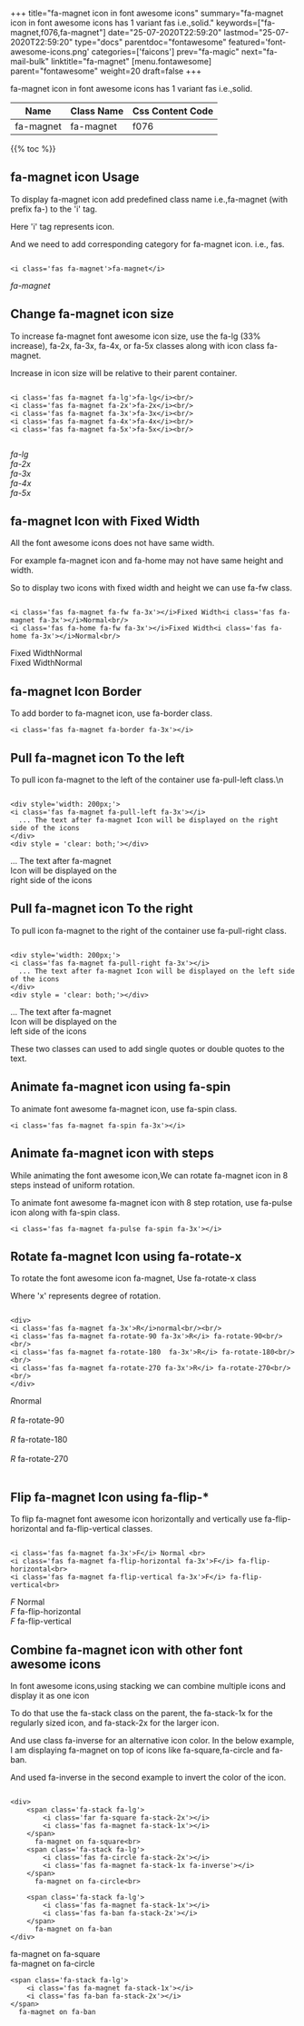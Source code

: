 +++
title="fa-magnet icon in font awesome icons"
summary="fa-magnet icon in font awesome icons has 1 variant fas i.e.,solid."
keywords=["fa-magnet,f076,fa-magnet"]
date="25-07-2020T22:59:20"
lastmod="25-07-2020T22:59:20"
type="docs"
parentdoc="fontawesome"
featured='font-awesome-icons.png'
categories=['faicons']
prev="fa-magic"
next="fa-mail-bulk"
linktitle="fa-magnet"
[menu.fontawesome]
parent="fontawesome"
weight=20
draft=false
+++


fa-magnet icon in font awesome icons has 1 variant fas i.e.,solid.

<div class='table-responsive'><table class='table'><thead><tr><th>Name</th><th>Class Name</th><th>Css Content Code</th></tr></thead><tbody><tr><td>fa-magnet</td><td>fa-magnet</td><td>f076</td></tr></tbody></table></div>


{{% toc %}}


## fa-magnet icon Usage

To display fa-magnet icon add predefined class name i.e.,fa-magnet (with prefix fa-) to the 'i' tag.

Here 'i' tag represents icon.

And we need to add corresponding category for fa-magnet icon. i.e., fas.


```

<i class='fas fa-magnet'>fa-magnet</i>
```

<i class='fas fa-magnet'>fa-magnet</i>




## Change fa-magnet icon size
To increase fa-magnet font awesome icon size, use the fa-lg (33% increase), fa-2x, fa-3x, fa-4x, or fa-5x classes along with icon class fa-magnet.

Increase in icon size will be relative to their parent container. 

```

<i class='fas fa-magnet fa-lg'>fa-lg</i><br/>
<i class='fas fa-magnet fa-2x'>fa-2x</i><br/>
<i class='fas fa-magnet fa-3x'>fa-3x</i><br/>
<i class='fas fa-magnet fa-4x'>fa-4x</i><br/>
<i class='fas fa-magnet fa-5x'>fa-5x</i><br/>
            
```

<i class='fas fa-magnet fa-lg'>fa-lg</i><br/>
<i class='fas fa-magnet fa-2x'>fa-2x</i><br/>
<i class='fas fa-magnet fa-3x'>fa-3x</i><br/>
<i class='fas fa-magnet fa-4x'>fa-4x</i><br/>
<i class='fas fa-magnet fa-5x'>fa-5x</i><br/>
            



## fa-magnet Icon with Fixed Width 

All the font awesome icons does not have same width.

For example fa-magnet icon and fa-home may not have same height and width.

So to display two icons with fixed width and height we can use fa-fw class.


```

<i class='fas fa-magnet fa-fw fa-3x'></i>Fixed Width<i class='fas fa-magnet fa-3x'></i>Normal<br/>
<i class='fas fa-home fa-fw fa-3x'></i>Fixed Width<i class='fas fa-home fa-3x'></i>Normal<br/>
```

<i class='fas fa-magnet fa-fw fa-3x'></i>Fixed Width<i class='fas fa-magnet fa-3x'></i>Normal<br/>
<i class='fas fa-home fa-fw fa-3x'></i>Fixed Width<i class='fas fa-home fa-3x'></i>Normal<br/>



## fa-magnet Icon Border 

To add border to fa-magnet icon, use fa-border class.


```
<i class='fas fa-magnet fa-border fa-3x'></i>

```
<i class='fas fa-magnet fa-border fa-3x'></i>





## Pull fa-magnet icon To the left

To pull icon fa-magnet to the left of the container use fa-pull-left class.\n

```

<div style='width: 200px;'>
<i class='fas fa-magnet fa-pull-left fa-3x'></i>
  ... The text after fa-magnet Icon will be displayed on the right side of the icons
</div>
<div style = 'clear: both;'></div>
```

<div style='width: 200px;'>
<i class='fas fa-magnet fa-pull-left fa-3x'></i>
  ... The text after fa-magnet Icon will be displayed on the right side of the icons
</div>
<div style = 'clear: both;'></div>




## Pull fa-magnet icon To the right
To pull icon fa-magnet to the right of the container use fa-pull-right class.

```

<div style='width: 200px;'>
<i class='fas fa-magnet fa-pull-right fa-3x'></i>
  ... The text after fa-magnet Icon will be displayed on the left side of the icons
</div>
<div style = 'clear: both;'></div>
```

<div style='width: 200px;'>
<i class='fas fa-magnet fa-pull-right fa-3x'></i>
  ... The text after fa-magnet Icon will be displayed on the left side of the icons
</div>
<div style = 'clear: both;'></div>

These two classes can used to add single quotes or double quotes to the text.


## Animate fa-magnet icon using fa-spin
To animate font awesome fa-magnet icon, use fa-spin class.

```
<i class='fas fa-magnet fa-spin fa-3x'></i>
```
<i class='fas fa-magnet fa-spin fa-3x'></i>




## Animate fa-magnet icon with steps
While animating the font awesome icon,We can rotate fa-magnet icon in 8 steps instead of uniform rotation.

To animate font awesome fa-magnet icon with 8 step rotation, use fa-pulse icon along with fa-spin class.


```
<i class='fas fa-magnet fa-pulse fa-spin fa-3x'></i>

```
<i class='fas fa-magnet fa-pulse fa-spin fa-3x'></i>





## Rotate fa-magnet Icon using fa-rotate-x
To rotate the font awesome icon fa-magnet, Use fa-rotate-x class

Where 'x' represents degree of rotation.


```

<div>
<i class='fas fa-magnet fa-3x'>R</i>normal<br/><br/>
<i class='fas fa-magnet fa-rotate-90 fa-3x'>R</i> fa-rotate-90<br/><br/> 
<i class='fas fa-magnet fa-rotate-180  fa-3x'>R</i> fa-rotate-180<br/><br/> 
<i class='fas fa-magnet fa-rotate-270 fa-3x'>R</i> fa-rotate-270<br/><br/>
</div>
```

<div>
<i class='fas fa-magnet fa-3x'>R</i>normal<br/><br/>
<i class='fas fa-magnet fa-rotate-90 fa-3x'>R</i> fa-rotate-90<br/><br/> 
<i class='fas fa-magnet fa-rotate-180  fa-3x'>R</i> fa-rotate-180<br/><br/> 
<i class='fas fa-magnet fa-rotate-270 fa-3x'>R</i> fa-rotate-270<br/><br/>
</div>




## Flip fa-magnet Icon using fa-flip-*
To flip fa-magnet font awesome icon horizontally and vertically use fa-flip-horizontal and fa-flip-vertical classes. 

```

<i class='fas fa-magnet fa-3x'>F</i> Normal <br>
<i class='fas fa-magnet fa-flip-horizontal fa-3x'>F</i> fa-flip-horizontal<br>
<i class='fas fa-magnet fa-flip-vertical fa-3x'>F</i> fa-flip-vertical<br>
```

<i class='fas fa-magnet fa-3x'>F</i> Normal <br>
<i class='fas fa-magnet fa-flip-horizontal fa-3x'>F</i> fa-flip-horizontal<br>
<i class='fas fa-magnet fa-flip-vertical fa-3x'>F</i> fa-flip-vertical<br>




## Combine fa-magnet icon with other font awesome icons
In font awesome icons,using stacking we can combine multiple icons and display it as one icon 

To do that use the fa-stack class on the parent, the fa-stack-1x for the regularly sized icon, and fa-stack-2x for the larger icon.

And use class fa-inverse for an alternative icon color. 
In the below example, I am displaying fa-magnet on top of icons like fa-square,fa-circle and fa-ban.

And used fa-inverse in the second example to invert the color of the icon.

```

<div>
    <span class='fa-stack fa-lg'>
        <i class='far fa-square fa-stack-2x'></i>
        <i class='fas fa-magnet fa-stack-1x'></i>
    </span>
      fa-magnet on fa-square<br>
    <span class='fa-stack fa-lg'>
        <i class='fas fa-circle fa-stack-2x'></i>
        <i class='fas fa-magnet fa-stack-1x fa-inverse'></i>
    </span>
      fa-magnet on fa-circle<br>

    <span class='fa-stack fa-lg'>
        <i class='fas fa-magnet fa-stack-1x'></i>
        <i class='fas fa-ban fa-stack-2x'></i>
    </span>
      fa-magnet on fa-ban
</div>
```

<div>
    <span class='fa-stack fa-lg'>
        <i class='far fa-square fa-stack-2x'></i>
        <i class='fas fa-magnet fa-stack-1x'></i>
    </span>
      fa-magnet on fa-square<br>
    <span class='fa-stack fa-lg'>
        <i class='fas fa-circle fa-stack-2x'></i>
        <i class='fas fa-magnet fa-stack-1x fa-inverse'></i>
    </span>
      fa-magnet on fa-circle<br>

    <span class='fa-stack fa-lg'>
        <i class='fas fa-magnet fa-stack-1x'></i>
        <i class='fas fa-ban fa-stack-2x'></i>
    </span>
      fa-magnet on fa-ban
</div>






